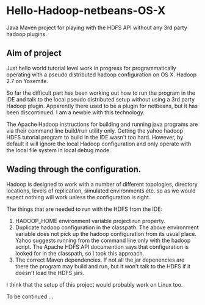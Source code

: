 # Hello-Hadoop-netbeans-OS-X
Java Maven project for playing with the HDFS API without any 3rd party hadoop plugins.

## Aim of project
Just hello world tutorial level work in progress for programmatically operating with a pseudo distributed hadoop configuration on OS X. Hadoop 2.7 on Yosemite.

So far the difficult part has been working out how to run the program in the IDE and talk to the local pseudo distributed setup without using a 3rd party Hadoop plugin. Apparently there used to be a plugin for netbeans, but it has been discontinued. I am a newbie with this technology.

The Apache Hadoop instructions for building and running java programs are via their command line build/run utility only. Getting the yahoo hadoop HDFS tutorial program to build in the IDE wasn't too hard. However, by default it will ignore the local Hadoop configuration and only operate with the local file system in local debug mode.

## Wading through the configuration.
Hadoop is designed to work with a number of different topologies, directory locations, levels of replication, simulated environments etc. so as we would expect nothing will work unless the configuration is right.

The things that are needed to run with the HDFS from the IDE:

1. HADOOP_HOME environment variable project run property.
2. Duplicate hadoop configuration in the classpath. The above environment variable does not pick up the hadoop configuration from its usual place. Yahoo suggests running from the command line only with the hadoop script. The Apache HDFS API documention says that configuration is looked for in the classpath, so I took this approach.
3. The correct Maven dependencies. If not all the jar depenencies are there the program may build and run, but it won't talk to the HDFS if it doesn't load the HDFS jars.

I think that the setup of this project would probably work on Linux too.

To be continued ...
